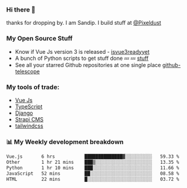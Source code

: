 ### Hi there 👋

thanks for dropping by.
I am Sandip. I build stuff at [@Pixeldust](github.com/pixeldust-in/)

###  **My Open Source Stuff**

 - Know if Vue Js version 3 is released -  [isvue3readyyet](https://github.com/sandiprb/isvue3readyyet)
 - A bunch of Python scripts to get stuff done 💤 💤 [stuff](https://github.com/sandiprb/stuff)
 - See all your starred Github repositories at one single place [github-telescope](https://github.com/sandiprb/github-telescope)



###  **My tools of trade:**
 - [Vue Js](https://github.com/vuejs/vue/)
 - [TypeScript](https://github.com/microsoft/TypeScript)
 - [Django](github.com/django/django)
 - [Strapi CMS](github.com/strapi/strapi)
 - [tailwindcss](https://github.com/tailwindlabs/tailwindcss)


###  📊 **My Weekly development breakdown**
<!--START_SECTION:waka-->

```txt
Vue.js       6 hrs           ██████████████▓░░░░░░░░░░   59.33 %
Other        1 hr 21 mins    ███▒░░░░░░░░░░░░░░░░░░░░░   13.35 %
Python       1 hr 10 mins    ███░░░░░░░░░░░░░░░░░░░░░░   11.66 %
JavaScript   52 mins         ██░░░░░░░░░░░░░░░░░░░░░░░   08.58 %
HTML         22 mins         █░░░░░░░░░░░░░░░░░░░░░░░░   03.72 %
```

<!--END_SECTION:waka-->
